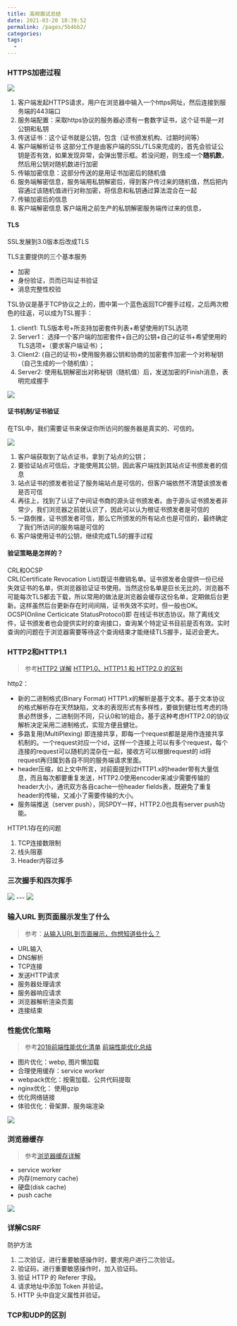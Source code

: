 ```yaml
---
title: 高频面试总结
date: 2021-03-20 18:39:52
permalink: /pages/5b4bb2/
categories:
tags:
  - 
---
```

### HTTPS加密过程

<img src="./img/https.png"/>

1. 客户端发起HTTPS请求，用户在浏览器中输入一个https网址，然后连接到服务端的443端口
2. 服务端配置：采取https协议的服务器必须有一套数字证书，这个证书是一对公钥和私钥
3. 传送证书：这个证书就是公钥，包含（证书颁发机构、过期时间等）
4. 客户端解析证书 这部分工作是由客户端的SSL/TLS来完成的，首先会验证公钥是否有效，如果发现异常，会弹出警示框。若没问题，则生成一个**随机数**，然后用公钥对随机数进行加密
5. 传输加密信息：这部分传送的是用证书加密后的随机值
6. 服务端解密信息，服务端用私钥解密后，得到客户传过来的随机值，然后把内容通过该随机值进行对称加密，将信息和私钥通过算法混合在一起
7. 传输加密后的信息
8. 客户端解密信息 客户端用之前生产的私钥解密服务端传过来的信息，

#### TLS

SSL发展到3.0版本后改成TLS

TLS主要提供的三个基本服务
- 加密
- 身份验证，页而已叫证书验证
- 消息完整性校验

TSL协议是基于TCP协议之上的，图中第一个蓝色返回TCP握手过程，之后两次橙色的往返，可以成为TSL握手：
1. client1: TLS版本号+所支持加密套件列表+希望使用的TSL选项
2. Server1： 选择一个客户端的加密套件+自己的公钥+自己的证书+希望使用的TLS选项+（要求客户端证书）；
3. Client2: (自己的证书)+使用服务器公钥和协商的加密套件加密一个对称秘钥（自己生成的一个随机值）；
4. Server2: 使用私钥解密出对称秘钥（随机值）后，发送加密的Finish消息，表明完成握手

<img src="./img/tsl.png"/>

#### 证书机制/证书验证

在TSL中，我们需要证书来保证你所访问的服务器是真实的、可信的。

<img src="./img/ca.png"/>

1. 客户端获取到了站点证书，拿到了站点的公钥；
2. 要验证站点可信后，才能使用其公钥，因此客户端找到其站点证书颁发者的信息
3. 站点证书的颁发者验证了服务端站点是可信的，但客户端依然不清楚该颁发者是否可信
4. 再往上，找到了认证了中间证书商的源头证书颁发者。由于源头证书颁发者非常少，我们浏览器之前就认识了，因此可以认为根证书颁发者是可信的
5. 一路倒推，证书颁发者可信，那么它所颁发的所有站点也是可信的，最终确定了我们所访问的服务端是可信的
6. 客户端使用证书的公钥，继续完成TLS的握手过程

#### 验证策略是怎样的？

CRL和OCSP  
CRL(Certificate Revocation List)既证书撤销名单。证书颁发者会提供一份已经失效证书的名单，供浏览器验证证书使用。当然这份名单是巨长无比的，浏览器不可能每次TLS都去下载，所以常用的做法是浏览器会缓存这份名单，定期做后台更新。这样虽然后台更新存在时间间隔，证书失效不实时，但一般也OK。  
OCSP(Online Certicicate StatusProtocol)即 在线证书状态协议。除了离线文件，证书颁发者也会提供实时的查询接口，查询某个特定证书目前是否有效。实时查询的问题在于浏览器需要等待这个查询结束才能继续TLS握手，延迟会更大。

### HTTP2和HTTP1.1

> 参考[HTTP2 详解](https://juejin.im/post/5b88a4f56fb9a01a0b31a67e)
> [HTTP1.0、HTTP1.1 和 HTTP2.0 的区别](https://juejin.im/entry/5981c5df518825359a2b9476)

http2：
- 新的二进制格式(Binary Format) HTTP1.x的解析是基于文本。基于文本协议的格式解析存在天然缺陷，文本的表现形式有多样性，要做到健壮性考虑的场景必然很多，二进制则不同，只认0和1的组合。基于这种考虑HTTP2.0的协议解析决定采用二进制格式，实现方便且健壮。
- 多路复用(MultiPlexing) 即连接共享，即每一个request都是是用作连接共享机制的。一个request对应一个id，这样一个连接上可以有多个request，每个连接的request可以随机的混杂在一起，接收方可以根据request的 id将request再归属到各自不同的服务端请求里面。
- header压缩，如上文中所言，对前面提到过HTTP1.x的header带有大量信息，而且每次都要重复发送，HTTP2.0使用encoder来减少需要传输的header大小，通讯双方各自cache一份header fields表，既避免了重复header的传输，又减小了需要传输的大小。
- 服务端推送（server push），同SPDY一样，HTTP2.0也具有server push功能。

HTTP1.1存在的问题

1. TCP连接数限制
2. 线头阻塞
3. Header内容过多

### 三次握手和四次挥手

<img src="./img/tcp3.png"/>
---
<img src="./img/tcp4.png"/>


### 输入URL 到页面展示发生了什么

> 参考：[从输入URL到页面展示，你想知道些什么？](https://juejin.im/post/5b148a2ce51d4506965908d2)

- URL输入
- DNS解析
- TCP连接
- 发送HTTP请求
- 服务器处理请求
- 服务器响应请求
- 浏览器解析渲染页面
- 连接结束

### 性能优化策略

> 参考[2018前端性能优化清单](https://juejin.im/post/5a966bd16fb9a0635172a50a)
> [前端性能优化总结](https://juejin.im/post/5dddf0a06fb9a0717b5fce15)

- 图片优化：webp, 图片懒加载
- 合理使用缓存：service worker
- webpack优化：按需加载、公共代码提取
- nginx优化： 使用gzip
- 优化网络链接
- 体验优化：骨架屏、服务端渲染

<img src="./img/性能优化.png"/>

### 浏览器缓存

> 参考[浏览器缓存详解](https://juejin.im/post/5cf72a93f265da1b7b317875)

- service worker
- 内存(memory cache)
- 硬盘(disk cache)
- push cache

<img src="./img/browser_cache.png"/>

### 详解CSRF

防护方法

1. 二次验证，进行重要敏感操作时，要求用户进行二次验证。
2. 验证码，进行重要敏感操作时，加入验证码。
3. 验证 HTTP 的 Referer 字段。
4. 请求地址中添加 Token 并验证。
5. HTTP 头中自定义属性并验证。

### TCP和UDP的区别

